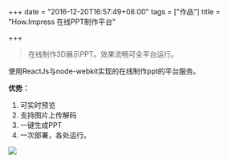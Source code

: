+++
date = "2016-12-20T16:57:49+08:00"
tags = ["作品"]
title = "How.Impress 在线PPT制作平台"

+++

> 在线制作3D展示PPT。效果流畅可全平台运行。<!--more-->

使用ReactJs与node-webkit实现的在线制作ppt的平台服务。

**优势：**

1. 可实时预览 
2. 支持图片上传解码 
3. 一键生成PPT 
4. 一次部署，各处运行。


![](/post_images/howimpress.png)